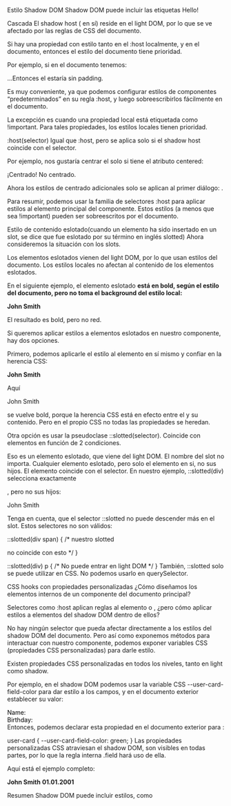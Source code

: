 Estilo Shadow DOM
Shadow DOM puede incluir las etiquetas <style> y <link rel="stylesheet" href="…">. En este último caso, las hojas de estilo se almacenan en la caché HTTP, por lo que no se vuelven a descargar para varios de los componentes que usan la misma plantilla.

Como regla general, los estilos locales solo funcionan dentro del shadow tree, y los estilos de documentos funcionan fuera de él. Pero hay pocas excepciones.

:host
El selector :host permite seleccionar el shadow host (el elemento que contiene el shadow tree).

Por ejemplo, estamos creando un elemento <custom-dialog> que debería estar centrado. Para eso necesitamos diseñar el elemento <custom-dialog>.

Eso es exactamente lo que :host hace:

<template id="tmpl">
  <style>
    /* el estilo se aplicará desde el interior al elemento de diálogo personalizado */
    :host {
      position: fixed;
      left: 50%;
      top: 50%;
      transform: translate(-50%, -50%);
      display: inline-block;
      border: 1px solid red;
      padding: 10px;
    }
  </style>
  <slot></slot>
</template>

<script>
customElements.define('custom-dialog', class extends HTMLElement {
  connectedCallback() {
    this.attachShadow({mode: 'open'}).append(tmpl.content.cloneNode(true));
  }
});
</script>

<custom-dialog>
  Hello!
</custom-dialog>

Cascada
El shadow host (<custom-dialog> en sí) reside en el light DOM, por lo que se ve afectado por las reglas de CSS del documento.

Si hay una propiedad con estilo tanto en el :host localmente, y en el documento, entonces el estilo del documento tiene prioridad.

Por ejemplo, si en el documento tenemos:

<style>
custom-dialog {
  padding: 0;
}
</style>
…Entonces el <custom-dialog> estaría sin padding.

Es muy conveniente, ya que podemos configurar estilos de componentes “predeterminados” en su regla :host, y luego sobreescribirlos fácilmente en el documento.

La excepción es cuando una propiedad local está etiquetada como !important. Para tales propiedades, los estilos locales tienen prioridad.

:host(selector)
Igual que :host, pero se aplica solo si el shadow host coincide con el selector.

Por ejemplo, nos gustaría centrar el <custom-dialog> solo si tiene el atributo centered:

<template id="tmpl">
  <style>
    :host([centered]) {
      position: fixed;
      left: 50%;
      top: 50%;
      transform: translate(-50%, -50%);
      border-color: blue;
    }

    :host {
      display: inline-block;
      border: 1px solid red;
      padding: 10px;
    }
  </style>
  <slot></slot>
</template>

<script>
customElements.define('custom-dialog', class extends HTMLElement {
  connectedCallback() {
    this.attachShadow({mode: 'open'}).append(tmpl.content.cloneNode(true));
  }
});
</script>


<custom-dialog centered>
  ¡Centrado!
</custom-dialog>

<custom-dialog>
  No centrado.
</custom-dialog>

Ahora los estilos de centrado adicionales solo se aplican al primer diálogo: <custom-dialog centered>.

Para resumir, podemos usar la familia de selectores :host para aplicar estilos al elemento principal del componente. Estos estilos (a menos que sea !important) pueden ser sobreescritos por el documento.

Estilo de contenido eslotado(cuando un elemento ha sido insertado en un slot, se dice que fue eslotado por su término en inglés slotted)
Ahora consideremos la situación con los slots.

Los elementos eslotados vienen del light DOM, por lo que usan estilos del documento. Los estilos locales no afectan al contenido de los elementos eslotados.

En el siguiente ejemplo, el elemento eslotado <span> está en bold, según el estilo del documento, pero no toma el background del estilo local:

<style>
  span { font-weight: bold }
</style>

<user-card>
  <div slot="username"><span>John Smith</span></div>
</user-card>

<script>
customElements.define('user-card', class extends HTMLElement {
  connectedCallback() {
    this.attachShadow({mode: 'open'});
    this.shadowRoot.innerHTML = `
      <style>
      span { background: red; }
      </style>
      Name: <slot name="username"></slot>
    `;
  }
});
</script>

El resultado es bold, pero no red.

Si queremos aplicar estilos a elementos eslotados en nuestro componente, hay dos opciones.

Primero, podemos aplicarle el estilo al elemento <slot> en sí mismo y confiar en la herencia CSS:

<user-card>
  <div slot="username"><span>John Smith</span></div>
</user-card>

<script>
customElements.define('user-card', class extends HTMLElement {
  connectedCallback() {
    this.attachShadow({mode: 'open'});
    this.shadowRoot.innerHTML = `
      <style>
      slot[name="username"] { font-weight: bold; }
      </style>
      Name: <slot name="username"></slot>
    `;
  }
});
</script>

Aquí <p>John Smith</p> se vuelve bold, porque la herencia CSS está en efecto entre el <slot> y su contenido. Pero en el propio CSS no todas las propiedades se heredan.

Otra opción es usar la pseudoclase ::slotted(selector). Coincide con elementos en función de 2 condiciones.

Eso es un elemento eslotado, que viene del light DOM. El nombre del slot no importa. Cualquier elemento eslotado, pero solo el elemento en si, no sus hijos.
El elemento coincide con el selector.
En nuestro ejemplo, ::slotted(div) selecciona exactamente <div slot="username">, pero no sus hijos:

<user-card>
  <div slot="username">
    <div>John Smith</div>
  </div>
</user-card>

<script>
customElements.define('user-card', class extends HTMLElement {
  connectedCallback() {
    this.attachShadow({mode: 'open'});
    this.shadowRoot.innerHTML = `
      <style>
      ::slotted(div) { border: 1px solid red; }
      </style>
      Name: <slot name="username"></slot>
    `;
  }
});
</script>

Tenga en cuenta, que el selector ::slotted no puede descender más en el slot. Estos selectores no son válidos:

::slotted(div span) {
  /* nuestro slotted <div> no coincide con esto */
}

::slotted(div) p {
  /* No puede entrar en light DOM */
}
También, ::slotted solo se puede utilizar en CSS. No podemos usarlo en querySelector.

CSS hooks con propiedades personalizadas
¿Cómo diseñamos los elementos internos de un componente del documento principal?

Selectores como :host aplican reglas al elemento <custom-dialog> o <user-card>, ¿pero cómo aplicar estilos a elementos del shadow DOM dentro de ellos?

No hay ningún selector que pueda afectar directamente a los estilos del shadow DOM del documento. Pero así como exponemos métodos para interactuar con nuestro componente, podemos exponer variables CSS (propiedades CSS personalizadas) para darle estilo.

Existen propiedades CSS personalizadas en todos los niveles, tanto en light como shadow.

Por ejemplo, en el shadow DOM podemos usar la variable CSS --user-card-field-color para dar estilo a los campos, y en el documento exterior establecer su valor:

<style>
  .field {
    color: var(--user-card-field-color, black);
    /* si --user-card-field-color no esta definido, usar color negro */
  }
</style>
<div class="field">Name: <slot name="username"></slot></div>
<div class="field">Birthday: <slot name="birthday"></slot></div>
Entonces, podemos declarar esta propiedad en el documento exterior para <user-card>:

user-card {
  --user-card-field-color: green;
}
Las propiedades personalizadas CSS atraviesan el shadow DOM, son visibles en todas partes, por lo que la regla interna .field hará uso de ella.

Aquí está el ejemplo completo:

<style>
  user-card {
    --user-card-field-color: green;
  }
</style>

<template id="tmpl">
  <style>
    .field {
      color: var(--user-card-field-color, black);
    }
  </style>
  <div class="field">Name: <slot name="username"></slot></div>
  <div class="field">Birthday: <slot name="birthday"></slot></div>
</template>

<script>
customElements.define('user-card', class extends HTMLElement {
  connectedCallback() {
    this.attachShadow({mode: 'open'});
    this.shadowRoot.append(document.getElementById('tmpl').content.cloneNode(true));
  }
});
</script>

<user-card>
  <span slot="username">John Smith</span>
  <span slot="birthday">01.01.2001</span>
</user-card>

Resumen
Shadow DOM puede incluir estilos, como <style> o <link rel="stylesheet">.

Los estilos locales pueden afectar:

shadow tree,
shadow host con pseudoclases :host y :host(),
elementos eslotados (provenientes de light DOM), ::slotted(selector) permite seleccionar elementos eslotados, pero no a sus hijos.
Los estilos de documentos pueden afectar:

shadow host (ya que vive en el documento exterior)
elementos eslotados y su contenido (ya que eso también está en el documento exterior)
Cuando las propiedades CSS entran en conflicto, normalmente los estilos del documento tienen prioridad, a menos que la propiedad esté etiquetada como !important. Entonces, los estilos locales tienen prioridad.

Las propiedades CSS personalizadas atraviesan el shadow DOM. Se utilizan como “hooks” para aplicar estilos al componente:

El componente utiliza una propiedad CSS personalizada para aplicar estilos a elementos clave, como var(--component-name-title, <default value>).
El autor del componente publica estas propiedades para los desarrolladores, son tan importantes como otros métodos de componentes públicos.
Cuando un desarrollador desea aplicar un estilo a un título, asigna la propiedad CSS --component-name-title para el shadow host o superior.
¡Beneficio!


---
[⬅️ volver](https://github.com/VictorHugoAguilar/javascript-interview-questions-explained/blob/main/theory-web-components/readme.md)
